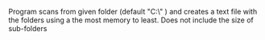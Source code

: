 Program scans from given folder (default "C:\\" ) and creates a text file with the folders using a the most memory to least.
Does not include the size of sub-folders
